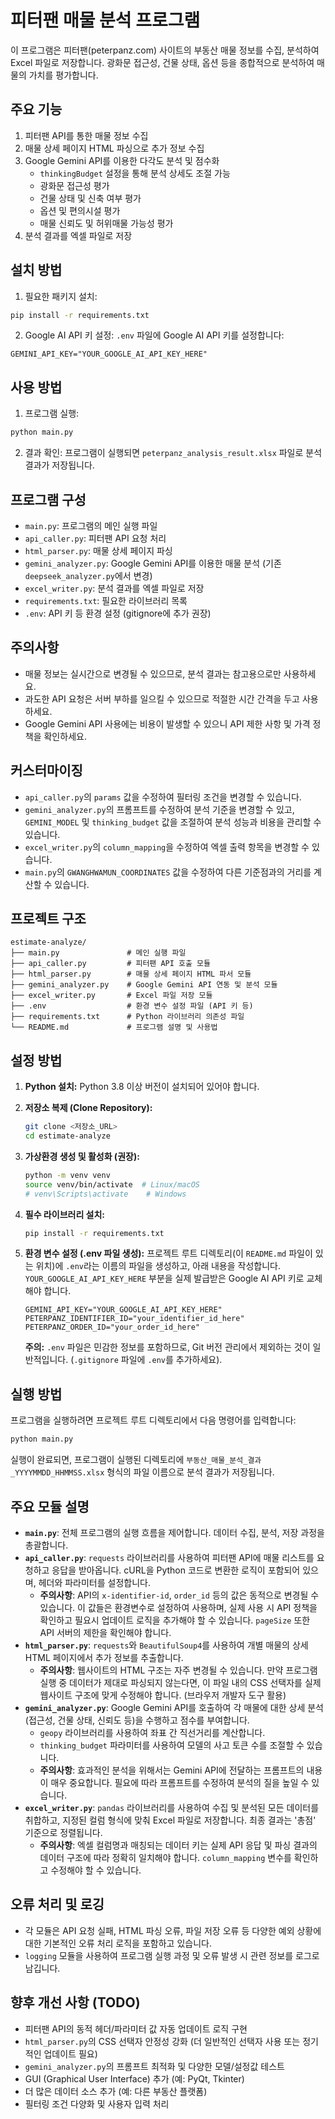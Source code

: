 # 피터팬 매물 분석 프로그램

이 프로그램은 피터팬(peterpanz.com) 사이트의 부동산 매물 정보를 수집, 분석하여 Excel 파일로 저장합니다.
광화문 접근성, 건물 상태, 옵션 등을 종합적으로 분석하여 매물의 가치를 평가합니다.

## 주요 기능

1. 피터팬 API를 통한 매물 정보 수집
2. 매물 상세 페이지 HTML 파싱으로 추가 정보 수집
3. Google Gemini API를 이용한 다각도 분석 및 점수화
   - `thinkingBudget` 설정을 통해 분석 상세도 조절 가능
   - 광화문 접근성 평가
   - 건물 상태 및 신축 여부 평가
   - 옵션 및 편의시설 평가
   - 매물 신뢰도 및 허위매물 가능성 평가
4. 분석 결과를 엑셀 파일로 저장

## 설치 방법

1. 필요한 패키지 설치:
```bash
pip install -r requirements.txt
```

2. Google AI API 키 설정:
`.env` 파일에 Google AI API 키를 설정합니다:
```
GEMINI_API_KEY="YOUR_GOOGLE_AI_API_KEY_HERE"
```

## 사용 방법

1. 프로그램 실행:
```bash
python main.py
```

2. 결과 확인:
프로그램이 실행되면 `peterpanz_analysis_result.xlsx` 파일로 분석 결과가 저장됩니다.

## 프로그램 구성

- `main.py`: 프로그램의 메인 실행 파일
- `api_caller.py`: 피터팬 API 요청 처리
- `html_parser.py`: 매물 상세 페이지 파싱
- `gemini_analyzer.py`: Google Gemini API를 이용한 매물 분석 (기존 `deepseek_analyzer.py`에서 변경)
- `excel_writer.py`: 분석 결과를 엑셀 파일로 저장
- `requirements.txt`: 필요한 라이브러리 목록
- `.env`: API 키 등 환경 설정 (gitignore에 추가 권장)

## 주의사항

- 매물 정보는 실시간으로 변경될 수 있으므로, 분석 결과는 참고용으로만 사용하세요.
- 과도한 API 요청은 서버 부하를 일으킬 수 있으므로 적절한 시간 간격을 두고 사용하세요.
- Google Gemini API 사용에는 비용이 발생할 수 있으니 API 제한 사항 및 가격 정책을 확인하세요.

## 커스터마이징

- `api_caller.py`의 `params` 값을 수정하여 필터링 조건을 변경할 수 있습니다.
- `gemini_analyzer.py`의 프롬프트를 수정하여 분석 기준을 변경할 수 있고, `GEMINI_MODEL` 및 `thinking_budget` 값을 조절하여 분석 성능과 비용을 관리할 수 있습니다.
- `excel_writer.py`의 `column_mapping`을 수정하여 엑셀 출력 항목을 변경할 수 있습니다.
- `main.py`의 `GWANGHWAMUN_COORDINATES` 값을 수정하여 다른 기준점과의 거리를 계산할 수 있습니다.

## 프로젝트 구조

```
estimate-analyze/
├── main.py               # 메인 실행 파일
├── api_caller.py         # 피터팬 API 호출 모듈
├── html_parser.py        # 매물 상세 페이지 HTML 파서 모듈
├── gemini_analyzer.py    # Google Gemini API 연동 및 분석 모듈
├── excel_writer.py       # Excel 파일 저장 모듈
├── .env                  # 환경 변수 설정 파일 (API 키 등)
├── requirements.txt      # Python 라이브러리 의존성 파일
└── README.md             # 프로그램 설명 및 사용법
```

## 설정 방법

1.  **Python 설치:** Python 3.8 이상 버전이 설치되어 있어야 합니다.
2.  **저장소 복제 (Clone Repository):**
    ```bash
    git clone <저장소_URL>
    cd estimate-analyze
    ```
3.  **가상환경 생성 및 활성화 (권장):**
    ```bash
    python -m venv venv
    source venv/bin/activate  # Linux/macOS
    # venv\Scripts\activate    # Windows
    ```
4.  **필수 라이브러리 설치:**
    ```bash
    pip install -r requirements.txt
    ```
5.  **환경 변수 설정 (.env 파일 생성):**
    프로젝트 루트 디렉토리(이 `README.md` 파일이 있는 위치)에 `.env`라는 이름의 파일을 생성하고, 아래 내용을 작성합니다. `YOUR_GOOGLE_AI_API_KEY_HERE` 부분을 실제 발급받은 Google AI API 키로 교체해야 합니다.

    ```env
    GEMINI_API_KEY="YOUR_GOOGLE_AI_API_KEY_HERE"
    PETERPANZ_IDENTIFIER_ID="your_identifier_id_here"
    PETERPANZ_ORDER_ID="your_order_id_here"
    ```

    **주의:** `.env` 파일은 민감한 정보를 포함하므로, Git 버전 관리에서 제외하는 것이 일반적입니다. (`.gitignore` 파일에 `.env`를 추가하세요).

## 실행 방법

프로그램을 실행하려면 프로젝트 루트 디렉토리에서 다음 명령어를 입력합니다:

```bash
python main.py
```

실행이 완료되면, 프로그램이 실행된 디렉토리에 `부동산_매물_분석_결과_YYYYMMDD_HHMMSS.xlsx` 형식의 파일 이름으로 분석 결과가 저장됩니다.

## 주요 모듈 설명

*   **`main.py`**: 전체 프로그램의 실행 흐름을 제어합니다. 데이터 수집, 분석, 저장 과정을 총괄합니다.
*   **`api_caller.py`**: `requests` 라이브러리를 사용하여 피터팬 API에 매물 리스트를 요청하고 응답을 받아옵니다. cURL을 Python 코드로 변환한 로직이 포함되어 있으며, 헤더와 파라미터를 설정합니다.
    *   **주의사항**: API의 `x-identifier-id`, `order_id` 등의 값은 동적으로 변경될 수 있습니다. 이 값들은 환경변수로 설정하여 사용하며, 실제 사용 시 API 정책을 확인하고 필요시 업데이트 로직을 추가해야 할 수 있습니다. `pageSize` 또한 API 서버의 제한을 확인해야 합니다.
*   **`html_parser.py`**: `requests`와 `BeautifulSoup4`를 사용하여 개별 매물의 상세 HTML 페이지에서 추가 정보를 추출합니다.
    *   **주의사항**: 웹사이트의 HTML 구조는 자주 변경될 수 있습니다. 만약 프로그램 실행 중 데이터가 제대로 파싱되지 않는다면, 이 파일 내의 CSS 선택자를 실제 웹사이트 구조에 맞게 수정해야 합니다. (브라우저 개발자 도구 활용)
*   **`gemini_analyzer.py`**: Google Gemini API를 호출하여 각 매물에 대한 상세 분석(접근성, 건물 상태, 신뢰도 등)을 수행하고 점수를 부여합니다.
    *   `geopy` 라이브러리를 사용하여 좌표 간 직선거리를 계산합니다.
    *   `thinking_budget` 파라미터를 사용하여 모델의 사고 토큰 수를 조절할 수 있습니다.
    *   **주의사항**: 효과적인 분석을 위해서는 Gemini API에 전달하는 프롬프트의 내용이 매우 중요합니다. 필요에 따라 프롬프트를 수정하여 분석의 질을 높일 수 있습니다.
*   **`excel_writer.py`**: `pandas` 라이브러리를 사용하여 수집 및 분석된 모든 데이터를 취합하고, 지정된 컬럼 형식에 맞춰 Excel 파일로 저장합니다. 최종 결과는 '총점' 기준으로 정렬됩니다.
    *   **주의사항**: 엑셀 컬럼명과 매칭되는 데이터 키는 실제 API 응답 및 파싱 결과의 데이터 구조에 따라 정확히 일치해야 합니다. `column_mapping` 변수를 확인하고 수정해야 할 수 있습니다.

## 오류 처리 및 로깅

*   각 모듈은 API 요청 실패, HTML 파싱 오류, 파일 저장 오류 등 다양한 예외 상황에 대한 기본적인 오류 처리 로직을 포함하고 있습니다.
*   `logging` 모듈을 사용하여 프로그램 실행 과정 및 오류 발생 시 관련 정보를 로그로 남깁니다.

## 향후 개선 사항 (TODO)

*   피터팬 API의 동적 헤더/파라미터 값 자동 업데이트 로직 구현
*   `html_parser.py`의 CSS 선택자 안정성 강화 (더 일반적인 선택자 사용 또는 정기적인 업데이트 필요)
*   `gemini_analyzer.py`의 프롬프트 최적화 및 다양한 모델/설정값 테스트
*   GUI (Graphical User Interface) 추가 (예: PyQt, Tkinter)
*   더 많은 데이터 소스 추가 (예: 다른 부동산 플랫폼)
*   필터링 조건 다양화 및 사용자 입력 처리 